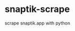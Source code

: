 # snaptik-scrape
scrape snaptik.app with python 

<script src="https://unpkg.com/@lottiefiles/lottie-player@latest/dist/lottie-player.js"></script>
<lottie-player src="https://assets7.lottiefiles.com/packages/lf20_S6vWEd.json"  background="transparent"  speed="1"  style="width: 300px; height: 300px;" hover   autoplay></lottie-player>
